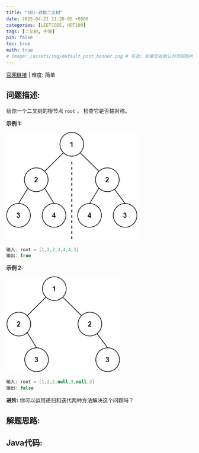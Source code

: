 ```yaml
---
title: "101-对称二叉树"
date: 2025-04-21 21:28:05 +0800
categories: [LEETCODE, HOT100]
tags: [二叉树, 中等]
pin: false
toc: true
math: true
# image: /assets/img/default_post_banner.png # 可选: 如果您有默认的顶部图片，取消注释并修改路径
---
```


[官网链接](https://leetcode.cn/problems/symmetric-tree/) \| 难度: 简单

## 问题描述: 

给你一个二叉树的根节点 `root` ， 检查它是否轴对称。

**示例 1:**

![img](../../../../assets/img/posts/p101_0.png)

```java
输入: root = [1,2,2,3,4,4,3]
输出: true
```

**示例 2:**

![img](../../../../assets/img/posts/p101_1.png)

```java
输入: root = [1,2,2,null,3,null,3]
输出: false
```

**进阶:** 你可以运用递归和迭代两种方法解决这个问题吗？

## 解题思路: 



## Java代码: 


